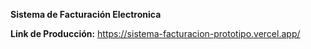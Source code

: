 **Sistema de Facturación Electronica**

**Link de Producción:** https://sistema-facturacion-prototipo.vercel.app/
